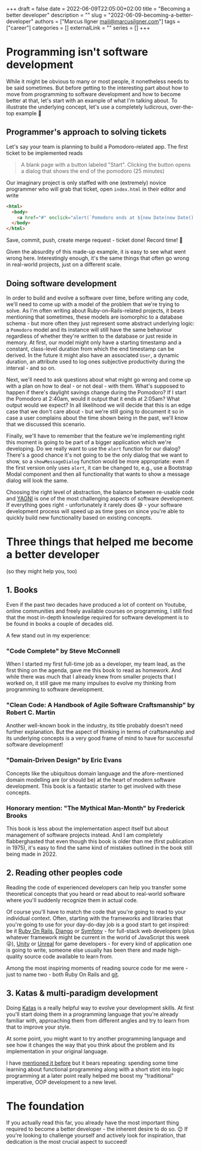 +++ 
draft = false
date = 2022-06-09T22:05:00+02:00
title = "Becoming a better developer"
description = ""
slug = "2022-06-09-becoming-a-better-developer"
authors = ["Marcus Ilgner <mail@marcusilgner.com>"]
tags = ["career"]
categories = []
externalLink = ""
series = []
+++
# Programming isn't software development

While it might be obvious to many or most people, it nonetheless
needs to be said sometimes. But before getting to the interesting
part about how to move from programming to software development
and how to become better at that, let's start with an example of
what I'm talking about. To illustrate the underlying concept, let's
use a completely ludicrous, over-the-top example 🤪

## Programmer's approach to solving tickets

Let's say your team is planning to build a Pomodoro-related app.
The first ticket to be implemented reads

> A blank page with a button labeled "Start".
> Clicking the button opens a dialog that shows the end of the
> pomodoro (25 minutes)

Our imaginary project is only staffed with one (extremely) novice
programmer who will grab that ticket, open `index.html` in their
editor and write

```html
<html>
  <body>
    <a href="#" onclick="alert(`Pomodoro ends at ${new Date(new Date().getTime() + 60*25*1000).toLocaleString()}`)">Start</a>
  </body>
</html>
```

Save, commit, push, create merge request - ticket done! Record time! 🎉

Given the absurdity of this made-up example, it is easy to see what
went wrong here. Interestingly enough, it's the same things that often
go wrong in real-world projects, just on a different scale.

## Doing software development

In order to build and evolve a software over time, before writing any
code, we'll need to come up with a model of the problem that we're
trying to solve. As I'm often writing about Ruby-on-Rails-related
projects, it bears mentioning that sometimes, these models are
isomorphic to a database schema - but more often they just represent
some abstract underlying logic: a `Pomodoro` model and its instance
will still have the same behaviour regardless of whether they're
written to the database or just reside in memory.
At first, our model might only have a starting timestamp and a
constant, class-level duration from which the end timestamp can be
derived.
In the future it might also have an associated `User`, a dynamic
duration, an attribute used to log ones subjective productivity during
the interval - and so on. 

Next, we'll need to ask questions about what might go wrong and
come up with a plan on how to deal - or not deal - with them. What's
supposed to happen if there's daylight savings change during the
Pomodoro? If I start the Pomodoro at 2:40am, would it output that it
ends at 2:05am? What output would we expect?
In all likelihood we will decide that this is an edge case that we
don't care about - but we're still going to document it so in case a
user complains about the time shown being in the past, we'll know that
we discussed this scenario.

Finally, we'll have to remember that the feature we're implementing
right this moment is going to be part of a bigger application which
we're developing. Do we really want to use the `alert` function for
our dialog? There's a good chance it's not going to be the only dialog
that we want to show, so a `showMessageDialog` function would be more
appropriate: even if the first version only uses `alert`, it can be
changed to, e.g., use a Bootstrap Modal component and then all
functionality that wants to show a message dialog will look the same.

Choosing the right level of abstraction, the balance between
re-usable code and [YAGNI](https://en.wikipedia.org/wiki/You_aren%27t_gonna_need_it)
is one of the most challenging aspects of software development.
If everything goes right - unfortunately it rarely does 😅 - your
software development process will speed up as time goes on since
you're able to quickly build new functionality based on existing
concepts.

# Three things that helped me become a better developer

(so they might help you, too)

## 1. Books

Even if the past two decades have produced a lot of content on
Youtube, online communities and freely available courses on
programming, I still find that the most in-depth knowledge required
for software development is to be found in books a couple of decades
old.

A few stand out in my experience:

### "Code Complete" by Steve McConnell

When I started my first full-time job as a developer, my team lead, as
the first thing on the agenda, gave me this book to read as homework.
And while there was much that I already knew from smaller projects
that I worked on, it still gave me many impulses to evolve my thinking
from programming to software development.

### "Clean Code: A Handbook of Agile Software Craftsmanship" by Robert C. Martin

Another well-known book in the industry, its title probably doesn't
need further explanation. But the aspect of thinking in terms of
craftsmanship and its underlying concepts is a very good frame of mind
to have for successful software development!

### "Domain-Driven Design" by Eric Evans 

Concepts like the ubiquitous domain language and the afore-mentioned
domain modelling are (or should be) at the heart of modern software
development. This book is a fantastic starter to get involved with
these concepts.

### Honorary mention: "The Mythical Man-Month" by Frederick Brooks

This book is less about the implementation aspect itself but about
management of software projects instead. And I am completely
flabberghasted that even though this book is older than me (first
publication in 1975), it's easy to find the same kind of mistakes
outlined in the book still being made in 2022.

## 2. Reading other peoples code

Reading the code of experienced developers can help you transfer some
theoretical concepts that you heard or read about to real-world
software where you'll suddenly recognize them in actual code.

Of course you'll have to match the code that you're going to read to
your individual context. Often, starting with the frameworks and
libraries that you're going to use for your day-do-day job is a good
start to get inspired: be it [Ruby On Rails](https://github.com/rails/rails/),
[Django](https://github.com/django/django) or [Symfony](https://github.com/symfony/symfony) -
for full-stack web developers (plus whatever framework might be
current in the world of JavaScript this week 😜), [Unity](https://github.com/Unity-Technologies/UnityCsReference)
or [Unreal](https://www.unrealengine.com/en-US/ue-on-github) for game
developers - for every kind of application one is going to write,
someone else usually has been there and made high-quality source code
available to learn from.

Among the most inspiring moments of reading source code for me were - 
just to name two - both Ruby On Rails and [git](https://github.com/git/git).

## 3. Katas & multi-paradigm development

Doing [Katas](http://codekata.com/) is a really helpful way to evolve
your development skills. At first you'll start doing them in a
programming language that you're already familiar with, approaching
them from different angles and try to learn from that to improve your
style.

At some point, you might want to try another programming language and
see how it changes the way that you think about the problem and its
implementation in your original language.

I have [mentioned it before](/posts/2022-05-18-pet-projects/) but it
bears repeating: spending some time learning about functional
programming along with a short stint into logic programming at a later
point really helped me boost my "traditional" imperative, OOP
development to a new level.

# The foundation

If you actually read this far, you already have the most important
thing required to become a better developer - the inherent desire
to do so. 😉
If you're looking to challenge yourself and actively look for
inspiration, that dedication is the most crucial aspect to succeed!
